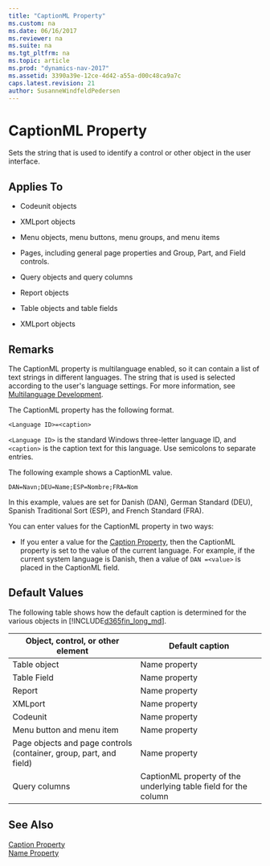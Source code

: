 ```yaml
---
title: "CaptionML Property"
ms.custom: na
ms.date: 06/16/2017
ms.reviewer: na
ms.suite: na
ms.tgt_pltfrm: na
ms.topic: article
ms.prod: "dynamics-nav-2017"
ms.assetid: 3390a39e-12ce-4d42-a55a-d00c48ca9a7c
caps.latest.revision: 21
author: SusanneWindfeldPedersen
---
```


# CaptionML Property
Sets the string that is used to identify a control or other object in the user interface.  

## Applies To  

-   Codeunit objects  

-   XMLport objects  

-   Menu objects, menu buttons, menu groups, and menu items  

-   Pages, including general page properties and Group, Part, and Field controls.  

-   Query objects and query columns  

-   Report objects  

-   Table objects and table fields  

-   XMLport objects  

## Remarks  
 The CaptionML property is multilanguage enabled, so it can contain a list of text strings in different languages. The string that is used is selected according to the user's language settings. For more information, see [Multilanguage Development](../devenv-multilanguage-development.md).  

 The CaptionML property has the following format.  

 `<Language ID>=<caption>`

 `<Language ID>` is the standard Windows three-letter language ID, and `<caption>` is the caption text for this language. Use semicolons to separate entries.  

 The following example shows a CaptionML value.  

 `DAN=Navn;DEU=Name;ESP=Nombre;FRA=Nom`

 In this example, values are set for Danish (DAN), German Standard (DEU), Spanish Traditional Sort (ESP), and French Standard (FRA).  

 You can enter values for the CaptionML property in two ways:  

-   If you enter a value for the [Caption Property](devenv-caption-property.md), then the CaptionML property is set to the value of the current language. For example, if the current system language is Danish, then a value of `DAN =<value>` is placed in the CaptionML field.  

<!--
-   If you choose the **AssistButton** in the CaptionML value field, then the **Multilanguage Editor** opens and displays two columns: **Language** and **Value**. The **Language** column is populated with all languages that are defined by Windows. You specify the CaptionML value for a language by entering a value in the **Value** field for that language. You must close the **Multilanguage Editor** by choosing **OK**. If you press ESC to close the **Multilanguage Editor**, then the CaptionML field is not updated.  
-->

<!--
 When you export objects as XML, the CaptionML property values are included.  
-->

## Default Values  
The following table shows how the default caption is determined for the various objects in [!INCLUDE[d365fin_long_md](../includes/d365fin_long_md.md)].  

|Object, control, or other element|Default caption|  
|---------------------------------|---------------|  
|Table object|Name property|  
|Table Field|Name property|  
|Report|Name property|  
|XMLport|Name property|  
|Codeunit|Name property|  
|Menu button and menu item|Name property|  
|Page objects and page controls (container, group, part, and field)|Name property| |Query objects|Name property|  
|Query columns|CaptionML property of the underlying table field for the column|  

## See Also  
 [Caption Property](devenv-caption-property.md)   
 [Name Property](devenv-name-property.md)
